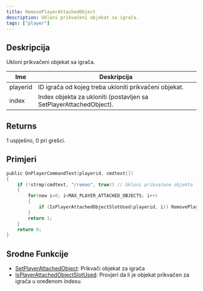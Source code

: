```yaml
---
title: RemovePlayerAttachedObject
description: Ukloni prikvačeni objekat sa igrača.
tags: ["player"]
---
```


## Deskripcija

Ukloni prikvačeni objekat sa igrača.

| Ime      | Deskripcija                                                        |
| -------- | ------------------------------------------------------------------ |
| playerid | ID igrača od kojeg treba ukloniti prikvačeni objekat.              |
| index    | Index objekta za ukloniti (postavljen sa SetPlayerAttachedObject). |

## Returns

1 uspješno, 0 pri grešci.

## Primjeri

```c
public OnPlayerCommandText(playerid, cmdtext[])
{
    if (!strmp(cmdtext, "/remao", true)) // Ukloni prikvačene objekte
    {
        for(new i=0; i<MAX_PLAYER_ATTACHED_OBJECTS; i++)
        {
            if (IsPlayerAttachedObjectSlotUsed(playerid, i)) RemovePlayerAttachedObject(playerid, i);
        }
        return 1;
    }
    return 0;
}
```

## Srodne Funkcije

- [SetPlayerAttachedObject](SetPlayerAttachedObject): Prikvači objekat za igrača
- [IsPlayerAttachedObjectSlotUsed](IsPlayerAttachedObjectSlotUsed): Provjeri da li je objekat prikvačen za igrača u oređenom indexu.
